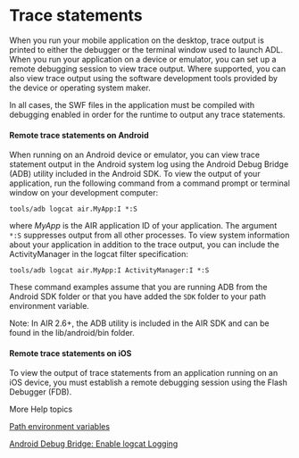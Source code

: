 # Trace statements

<div>

When you run your mobile application on the desktop, trace output is printed to
either the debugger or the terminal window used to launch ADL. When you run your
application on a device or emulator, you can set up a remote debugging session
to view trace output. Where supported, you can also view trace output using the
software development tools provided by the device or operating system maker.

In all cases, the SWF files in the application must be compiled with debugging
enabled in order for the runtime to output any trace statements.

<div>

#### Remote trace statements on Android

When running on an Android device or emulator, you can view trace statement
output in the Android system log using the Android Debug Bridge (ADB) utility
included in the Android SDK. To view the output of your application, run the
following command from a command prompt or terminal window on your development
computer:

    tools/adb logcat air.MyApp:I *:S

where _MyApp_ is the AIR application ID of your application. The argument `*:S`
suppresses output from all other processes. To view system information about
your application in addition to the trace output, you can include the
ActivityManager in the logcat filter specification:

    tools/adb logcat air.MyApp:I ActivityManager:I *:S

These command examples assume that you are running ADB from the Android SDK
folder or that you have added the `SDK` folder to your path environment
variable.

<div>

Note: In AIR 2.6+, the ADB utility is included in the AIR SDK and can be found
in the lib/android/bin folder.

</div>

</div>

<div>

#### Remote trace statements on iOS

To view the output of trace statements from an application running on an iOS
device, you must establish a remote debugging session using the Flash Debugger
(FDB).

</div>

</div>

<div>

<div>

More Help topics

</div>

<div>

[Path environment variables](WSfffb011ac560372f-71994050128cca87097-8000.html)

</div>

[Android Debug Bridge: Enable logcat Logging](http://developer.android.com/guide/developing/tools/adb.html#logcat "http://developer.android.com/guide/developing/tools/adb.html#logcat")

<div>



</div>

</div>
